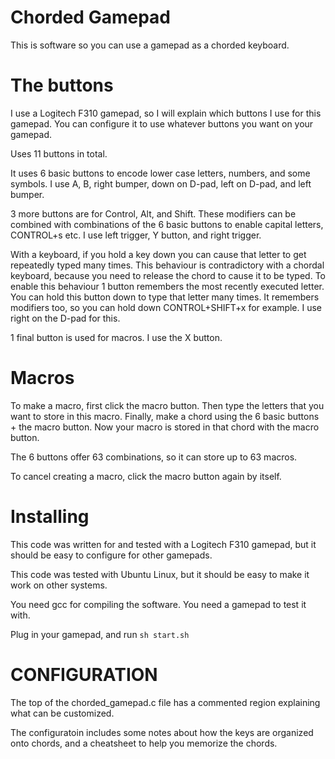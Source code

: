 Chorded Gamepad
==========

This is software so you can use a gamepad as a chorded keyboard.

The buttons
=============

I use a Logitech F310 gamepad, so I will explain which buttons I use for this gamepad. You can configure it to use whatever buttons you want on your gamepad.

Uses 11 buttons in total.

It uses 6 basic buttons to encode lower case letters, numbers, and some symbols.
I use A, B, right bumper, down on D-pad, left on D-pad, and left bumper.

3 more buttons are for Control, Alt, and Shift. These modifiers can be combined with combinations of the 6 basic buttons to enable capital letters, CONTROL+s etc.
I use left trigger, Y button, and right trigger.

With a keyboard, if you hold a key down you can cause that letter to get repeatedly typed many times. This behaviour is contradictory with a chordal keyboard, because you need to release the chord to cause it to be typed. To enable this behaviour 1 button remembers the most recently executed letter. You can hold this button down to type that letter many times.
It remembers modifiers too, so you can hold down CONTROL+SHIFT+x for example.
I use right on the D-pad for this.

1 final button is used for macros.
I use the X button.

Macros
=======

To make a macro, first click the macro button. Then type the letters that you want to store in this macro. Finally, make a chord using the 6 basic buttons + the macro button. Now your macro is stored in that chord with the macro button.

The 6 buttons offer 63 combinations, so it can store up to 63 macros.

To cancel creating a macro, click the macro button again by itself.


Installing
==========

This code was written for and tested with a Logitech F310 gamepad, but it should be easy to configure for other gamepads.

This code was tested with Ubuntu Linux, but it should be easy to make it work on other systems.

You need gcc for compiling the software.
You need a gamepad to test it with.

Plug in your gamepad, and run `sh start.sh`

CONFIGURATION
==========

The top of the chorded_gamepad.c file has a commented region explaining what can be customized.

The configuratoin includes some notes about how the keys are organized onto chords, and a cheatsheet to help you memorize the chords.